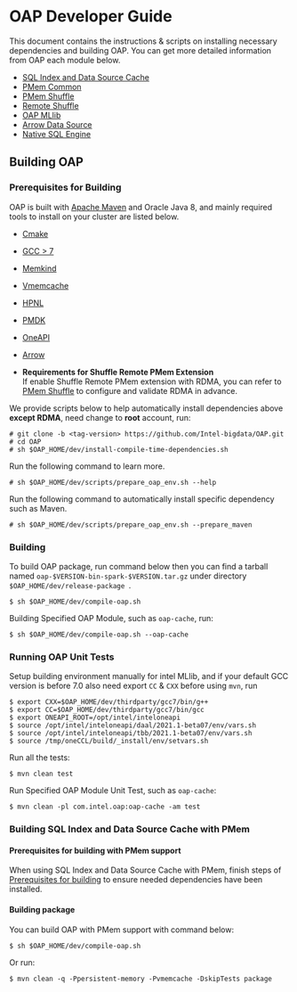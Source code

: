 # OAP Developer Guide

This document contains the instructions & scripts on installing necessary dependencies and building OAP. 
You can get more detailed information from OAP each module below.

* [SQL Index and Data Source Cache](https://github.com/oap-project/sql-ds-cache/blob/master/docs/Developer-Guide.md)
* [PMem Common](https://github.com/oap-project/pmem-common)
* [PMem Shuffle](https://github.com/oap-project/pmem-shuffle#5-install-dependencies-for-shuffle-remote-pmem-extension)
* [Remote Shuffle](https://github.com/oap-project/remote-shuffle)
* [OAP MLlib](https://github.com/oap-project/oap-mllib)
* [Arrow Data Source](https://github.com/oap-project/arrow-data-source)
* [Native SQL Engine](https://github.com/oap-project/native-sql-engine)

## Building OAP

### Prerequisites for Building

OAP is built with [Apache Maven](http://maven.apache.org/) and Oracle Java 8, and mainly required tools to install on your cluster are listed below.

- [Cmake](https://help.directadmin.com/item.php?id=494)
- [GCC > 7](https://gcc.gnu.org/wiki/InstallingGCC)
- [Memkind](https://github.com/memkind/memkind/tree/v1.10.1-rc2)
- [Vmemcache](https://github.com/pmem/vmemcache)
- [HPNL](https://github.com/Intel-bigdata/HPNL)
- [PMDK](https://github.com/pmem/pmdk)  
- [OneAPI](https://software.intel.com/content/www/us/en/develop/tools/oneapi.html)
- [Arrow](https://github.com/Intel-bigdata/arrow)

- **Requirements for Shuffle Remote PMem Extension**  
If enable Shuffle Remote PMem extension with RDMA, you can refer to [PMem Shuffle](https://github.com/oap-project/pmem-shuffle) to configure and validate RDMA in advance.

We provide scripts below to help automatically install dependencies above **except RDMA**, need change to **root** account, run:

```
# git clone -b <tag-version> https://github.com/Intel-bigdata/OAP.git
# cd OAP
# sh $OAP_HOME/dev/install-compile-time-dependencies.sh
```

Run the following command to learn more.

```
# sh $OAP_HOME/dev/scripts/prepare_oap_env.sh --help
```

Run the following command to automatically install specific dependency such as Maven.

```
# sh $OAP_HOME/dev/scripts/prepare_oap_env.sh --prepare_maven
```


### Building

To build OAP package, run command below then you can find a tarball named `oap-$VERSION-bin-spark-$VERSION.tar.gz` under directory `$OAP_HOME/dev/release-package `.
```
$ sh $OAP_HOME/dev/compile-oap.sh
```

Building Specified OAP Module, such as `oap-cache`, run:
```
$ sh $OAP_HOME/dev/compile-oap.sh --oap-cache
```


### Running OAP Unit Tests

Setup building environment manually for intel MLlib, and if your default GCC version is before 7.0 also need export `CC` & `CXX` before using `mvn`, run

```
$ export CXX=$OAP_HOME/dev/thirdparty/gcc7/bin/g++
$ export CC=$OAP_HOME/dev/thirdparty/gcc7/bin/gcc
$ export ONEAPI_ROOT=/opt/intel/inteloneapi
$ source /opt/intel/inteloneapi/daal/2021.1-beta07/env/vars.sh
$ source /opt/intel/inteloneapi/tbb/2021.1-beta07/env/vars.sh
$ source /tmp/oneCCL/build/_install/env/setvars.sh
```

Run all the tests:

```
$ mvn clean test
```

Run Specified OAP Module Unit Test, such as `oap-cache`:

```
$ mvn clean -pl com.intel.oap:oap-cache -am test

```

### Building SQL Index and Data Source Cache with PMem

#### Prerequisites for building with PMem support

When using SQL Index and Data Source Cache with PMem, finish steps of [Prerequisites for building](#prerequisites-for-building) to ensure needed dependencies have been installed.

#### Building package

You can build OAP with PMem support with command below:

```
$ sh $OAP_HOME/dev/compile-oap.sh
```
Or run:

```
$ mvn clean -q -Ppersistent-memory -Pvmemcache -DskipTests package
```